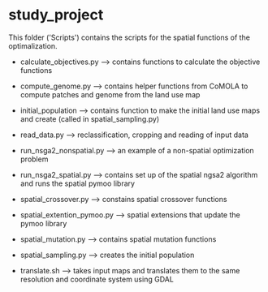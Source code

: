# study_project
 
This folder ('Scripts') contains the scripts for the spatial functions of the optimalization.

- calculate_objectives.py --> contains functions to calculate the objective functions
- compute_genome.py --> contains helper functions from CoMOLA to compute patches and genome from the land use map
- initial_population --> contains function to make the initial land use maps and create (called in spatial_sampling.py)
- read_data.py --> reclassification, cropping and reading of input data
- run_nsga2_nonspatial.py --> an example of a non-spatial optimization problem
- run_nsga2_spatial.py --> contains set up of the spatial ngsa2 algorithm and runs the spatial pymoo library
- spatial_crossover.py --> constains spatial crossover functions
- spatial_extention_pymoo.py --> spatial extensions that update the pymoo library
- spatial_mutation.py --> contains spatial mutation functions
- spatial_sampling.py --> creates the initial population

- translate.sh --> takes input maps and translates them to the same resolution and coordinate system using GDAL